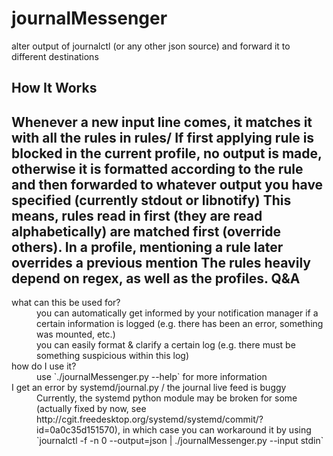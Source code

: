 journalMessenger
================

alter output of journalctl (or any other json source) and forward it to different destinations

How It Works
------------
Whenever a new input line comes, it matches it with all the rules in rules/
If first applying rule is blocked in the current profile, no output is made, otherwise it is formatted according to the rule and then forwarded to whatever output you have specified (currently stdout or libnotify)
This means, rules read in first (they are read alphabetically) are matched first (override others). In a profile, mentioning a rule later overrides a previous mention
The rules heavily depend on regex, as well as the profiles. 
Q&A
---
<dl>
  <dt>what can this be used for?</dt>
  <dd>you can automatically get informed by your notification manager if a certain information is logged (e.g. there has been an error, something was mounted, etc.)</dt>
  <dd>you can easily format & clarify a certain log (e.g. there must be something suspicious within this log)</dd>
  <dt>how do I use it?</dt>
  <dd>use `./journalMessenger.py --help` for more information</dd>
  <dt>I get an error by systemd/journal.py / the journal live feed is buggy</dt>
  <dd>Currently, the systemd python module may be broken for some (actually fixed by now, see http://cgit.freedesktop.org/systemd/systemd/commit/?id=0a0c35d151570), in which case you can workaround it by using `journalctl -f -n 0 --output=json | ./journalMessenger.py --input stdin`</dd>
</dl>
